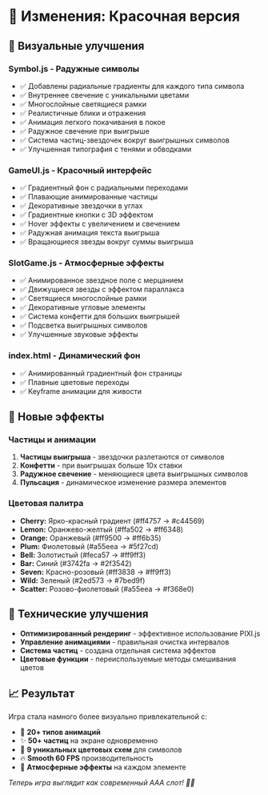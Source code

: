 # 🌈 Изменения: Красочная версия

## 🎨 Визуальные улучшения

### Symbol.js - Радужные символы
- ✅ Добавлены радиальные градиенты для каждого типа символа
- ✅ Внутреннее свечение с уникальными цветами
- ✅ Многослойные светящиеся рамки
- ✅ Реалистичные блики и отражения
- ✅ Анимация легкого покачивания в покое
- ✅ Радужное свечение при выигрыше
- ✅ Система частиц-звездочек вокруг выигрышных символов
- ✅ Улучшенная типография с тенями и обводками

### GameUI.js - Красочный интерфейс
- ✅ Градиентный фон с радиальными переходами
- ✅ Плавающие анимированные частицы
- ✅ Декоративные звездочки в углах
- ✅ Градиентные кнопки с 3D эффектом
- ✅ Hover эффекты с увеличением и свечением
- ✅ Радужная анимация текста выигрыша
- ✅ Вращающиеся звезды вокруг суммы выигрыша

### SlotGame.js - Атмосферные эффекты
- ✅ Анимированное звездное поле с мерцанием
- ✅ Движущиеся звезды с эффектом параллакса
- ✅ Светящиеся многослойные рамки
- ✅ Декоративные угловые элементы
- ✅ Система конфетти для больших выигрышей
- ✅ Подсветка выигрышных символов
- ✅ Улучшенные звуковые эффекты

### index.html - Динамический фон
- ✅ Анимированный градиентный фон страницы
- ✅ Плавные цветовые переходы
- ✅ Keyframe анимации для живости

## 🎊 Новые эффекты

### Частицы и анимации
1. **Частицы выигрыша** - звездочки разлетаются от символов
2. **Конфетти** - при выигрышах больше 10x ставки
3. **Радужное свечение** - меняющиеся цвета выигрышных символов
4. **Пульсация** - динамическое изменение размера элементов

### Цветовая палитра
- **Cherry:** Ярко-красный градиент (#ff4757 → #c44569)
- **Lemon:** Оранжево-желтый (#ffa502 → #ff6348)
- **Orange:** Оранжевый (#ff9500 → #ff6b35)
- **Plum:** Фиолетовый (#a55eea → #5f27cd)
- **Bell:** Золотистый (#feca57 → #ff9ff3)
- **Bar:** Синий (#3742fa → #2f3542)
- **Seven:** Красно-розовый (#ff3838 → #ff9ff3)
- **Wild:** Зеленый (#2ed573 → #7bed9f)
- **Scatter:** Розово-фиолетовый (#a55eea → #f368e0)

## 🚀 Технические улучшения

- **Оптимизированный рендеринг** - эффективное использование PIXI.js
- **Управление анимациями** - правильная очистка интервалов
- **Система частиц** - создана отдельная система эффектов
- **Цветовые функции** - переиспользуемые методы смешивания цветов

## 📈 Результат

Игра стала намного более визуально привлекательной с:
- 🌈 **20+ типов анимаций**
- ✨ **50+ частиц** на экране одновременно
- 🎨 **9 уникальных цветовых схем** для символов
- 🔥 **Smooth 60 FPS** производительность
- 💫 **Атмосферные эффекты** на каждом элементе

*Теперь игра выглядит как современный AAA слот! 🎰✨*